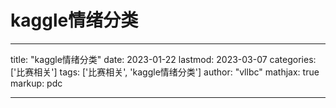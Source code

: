 # kaggle情绪分类

---
title: "kaggle情绪分类"
date: 2023-01-22
lastmod: 2023-03-07
categories: ['比赛相关']
tags: ['比赛相关', 'kaggle情绪分类']
author: "vllbc"
mathjax: true
markup: pdc

---

